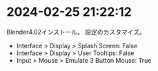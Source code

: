 # 2024-02-25 21:22:12
Blender4.02インストール。
設定のカスタマイズ。

* Interface > Display > Splash Screen: False
* Interface > Display > User Tooltips: False
* Input > Mouse > Emulate 3 Button Mouse: True

